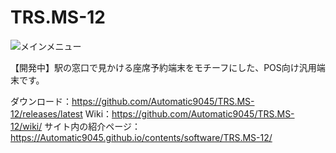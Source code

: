 # TRS.MS-12
![メインメニュー](https://user-images.githubusercontent.com/67314487/111030751-58113800-8447-11eb-9fb2-451313fd5809.png)

【開発中】駅の窓口で見かける座席予約端末をモチーフにした、POS向け汎用端末です。

ダウンロード：https://github.com/Automatic9045/TRS.MS-12/releases/latest
Wiki：https://github.com/Automatic9045/TRS.MS-12/wiki/
サイト内の紹介ページ：https://Automatic9045.github.io/contents/software/TRS.MS-12/

